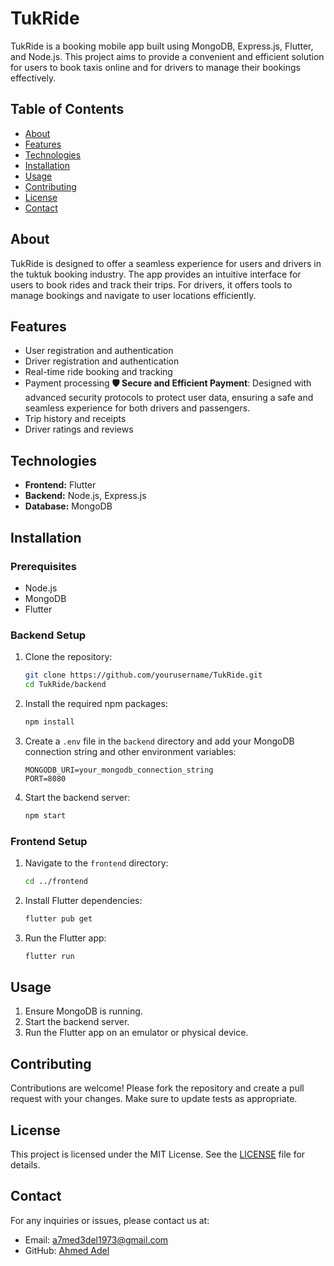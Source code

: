 # TukRide

TukRide is a booking mobile app built using MongoDB, Express.js, Flutter, and Node.js. This project aims to provide a convenient and efficient solution for users to book taxis online and for drivers to manage their bookings effectively.

## Table of Contents

- [About](#about)
- [Features](#features)
- [Technologies](#technologies)
- [Installation](#installation)
- [Usage](#usage)
- [Contributing](#contributing)
- [License](#license)
- [Contact](#contact)

## About

TukRide is designed to offer a seamless experience for users and drivers in the tuktuk booking industry. The app provides an intuitive interface for users to book rides and track their trips. For drivers, it offers tools to manage bookings and navigate to user locations efficiently.

## Features

- User registration and authentication
- Driver registration and authentication
- Real-time ride booking and tracking
- Payment processing
**🛡️ Secure and Efficient Payment**: Designed with advanced security protocols to protect user data, ensuring a safe and seamless experience for both drivers and passengers.
- Trip history and receipts
- Driver ratings and reviews

## Technologies

- **Frontend:** Flutter
- **Backend:** Node.js, Express.js
- **Database:** MongoDB

## Installation

### Prerequisites

- Node.js
- MongoDB
- Flutter

### Backend Setup

1. Clone the repository:

    ```bash
    git clone https://github.com/yourusername/TukRide.git
    cd TukRide/backend
    ```

2. Install the required npm packages:

    ```bash
    npm install
    ```

3. Create a `.env` file in the `backend` directory and add your MongoDB connection string and other environment variables:

    ```env
    MONGODB_URI=your_mongodb_connection_string
    PORT=8080
    ```

4. Start the backend server:

    ```bash
    npm start
    ```

### Frontend Setup

1. Navigate to the `frontend` directory:

    ```bash
    cd ../frontend
    ```

2. Install Flutter dependencies:

    ```bash
    flutter pub get
    ```

3. Run the Flutter app:

    ```bash
    flutter run
    ```

## Usage

1. Ensure MongoDB is running.
2. Start the backend server.
3. Run the Flutter app on an emulator or physical device.

## Contributing

Contributions are welcome! Please fork the repository and create a pull request with your changes. Make sure to update tests as appropriate.

## License

This project is licensed under the MIT License. See the [LICENSE](LICENSE) file for details.

## Contact

For any inquiries or issues, please contact us at:

- Email: a7med3del1973@gmail.com
- GitHub: [Ahmed Adel](https://github.com/a7med3del1973)

